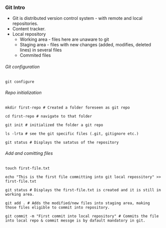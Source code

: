 ### Git Intro

* Git is distributed version control system - with remote and local repositories.
* Content tracker.
* Local repository
  * Working area - files here are unaware to git
  * Staging area - files with new changes (added, modifies, deleted lines) in several files
  * Commited files

###### Git configuration

```
git configure 
```

###### Repo initialization

```
mkdir first-repo # Created a folder foreseen as git repo

cd first-repo # navigate to that folder

git init # initialized the folder a git repo

ls -lrta # see the git specific files (.git, gitignore etc.)

git status # Displays the satatus of the repository
```

###### Add and comitting files

```
touch first-file.txt

echo "This is the first file committing into git local repossitory" >> first-file.txt

git status # Displays the first-file.txt is created and it is still in working area.

git add . # Adds the modified/new files into staging area, making those files eligible to commit into repository.

git commit -m "First commit into local repository" # Commits the file into local repo & commit messge is by dafault mandatory in git.
```
